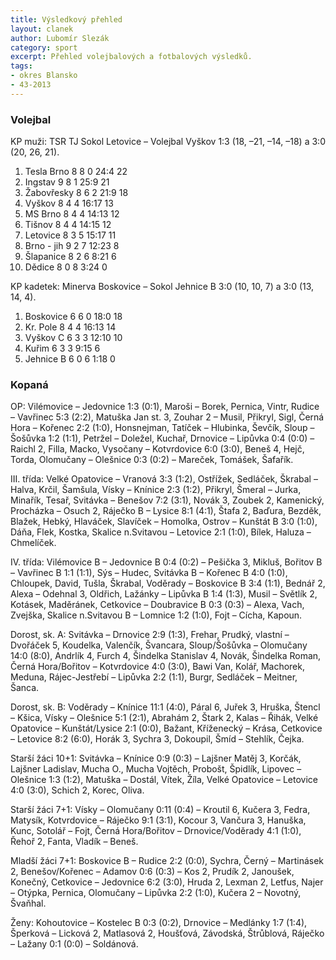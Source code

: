 ```yaml
---
title: Výsledkový přehled
layout: clanek
author: Lubomír Slezák
category: sport
excerpt: Přehled volejbalových a fotbalových výsledků.
tags:
- okres Blansko
- 43-2013
---
```


### Volejbal

KP muži: TSR TJ Sokol Letovice – Volejbal Vyškov 1:3 (18, –21, –14, –18) a 3:0 (20, 26, 21). 

1. Tesla Brno 8 8 0 24:4 22 
2. Ingstav 9 8 1 25:9 21 
3. Žabovřesky 8 6 2 21:9 18 
4. Vyškov 8 4 4 16:17 13 
5. MS Brno 8 4 4 14:13 12 
6. Tišnov 8 4 4 14:15 12 
7. Letovice 8 3 5 15:17 11 
8. Brno - jih 9 2 7 12:23 8 
9. Šlapanice 8 2 6 8:21 6 
10. Dědice 8 0 8 3:24 0 

KP kadetek: Minerva Boskovice – Sokol Jehnice B 3:0 (10, 10, 7) a 3:0 (13, 14, 4). 

1. Boskovice 6 6 0 18:0 18 
2. Kr. Pole 8 4 4 16:13 14 
3. Vyškov C 6 3 3 12:10 10 
4. Kuřim 6 3 3 9:15 6 
5. Jehnice B 6 0 6 1:18 0

### Kopaná

OP: Vilémovice – Jedovnice 1:3 (0:1), Maroši – Borek, Pernica, Vintr, Rudice – Vavřinec 5:3 (2:2), Matuška Jan st. 3, Zouhar 2 – Musil, Přikryl, Sigl, Černá Hora – Kořenec 2:2 (1:0), Honsnejman, Tatíček – Hlubinka, Ševčík, Sloup – Šošůvka 1:2 (1:1), Petržel – Doležel, Kuchař, Drnovice – Lipůvka 0:4 (0:0) – Raichl 2, Filla, Macko, Vysočany – Kotvrdovice 6:0 (3:0), Beneš 4, Hejč, Torda, Olomučany – Olešnice 0:3 (0:2) – Mareček, Tomášek, Šafařík. 

III. třída: Velké Opatovice – Vranová 3:3 (1:2), Ostřížek, Sedláček, Škrabal – Halva, Krčil, Šamšula, Vísky – Knínice 2:3 (1:2), Přikryl, Šmeral – Jurka, Minařík, Tesař, Svitávka – Benešov 7:2 (3:1), Novák 3, Zoubek 2, Kamenický, Procházka – Osuch 2, Ráječko B – Lysice 8:1 (4:1), Štafa 2, Baďura, Bezděk, Blažek, Hebký, Hlaváček, Slavíček – Homolka, Ostrov – Kunštát B 3:0 (1:0), Dáňa, Flek, Kostka, Skalice n.Svitavou – Letovice 2:1 (1:0), Bílek, Haluza – Chmelíček.

IV. třída: Vilémovice B – Jedovnice B 0:4 (0:2) – Pešička 3, Mikluš, Bořitov B – Vavřinec B 1:1 (1:1), Sýs – Hudec, Svitávka B – Kořenec B 4:0 (1:0), Chloupek, David, Tušla, Škrabal, Voděrady – Boskovice B 3:4 (1:1), Bednář 2, Alexa – Odehnal 3, Oldřich, Lažánky – Lipůvka B 1:4 (1:3), Musil – Světlík 2, Kotásek, Maděránek, Cetkovice – Doubravice B 0:3 (0:3) – Alexa, Vach, Zvejška, Skalice n.Svitavou B – Lomnice 1:2 (1:0), Fojt – Cícha, Kapoun. 

Dorost, sk. A: Svitávka – Drnovice 2:9 (1:3), Frehar, Prudký, vlastní – Dvořáček 5, Koudelka, Valenčík, Švancara, Sloup/Šošůvka – Olomučany 14:0 (8:0), Andrlík 4, Furch 4, Šindelka Stanislav 4, Novák, Šindelka Roman, Černá Hora/Bořitov – Kotvrdovice 4:0 (3:0), Bawi Van, Kolář, Machorek, Meduna, Rájec-Jestřebí – Lipůvka 2:2 (1:1), Burgr, Sedláček – Meitner, Šanca.

Dorost, sk. B: Voděrady – Knínice 11:1 (4:0), Páral 6, Juřek 3, Hruška, Štencl – Kšica, Vísky – Olešnice 5:1 (2:1), Abrahám 2, Štark 2, Kalas – Řihák, Velké Opatovice – Kunštát/Lysice 2:1 (0:0), Bažant, Kříženecký – Krása, Cetkovice – Letovice 8:2 (6:0), Horák 3, Sychra 3, Dokoupil, Šmíd – Stehlík, Čejka.

Starší žáci 10+1: Svitávka – Knínice 0:9 (0:3) – Lajšner Matěj 3, Korčák, Lajšner Ladislav, Mucha O., Mucha Vojtěch, Probošt, Špidlík, Lipovec – Olešnice 1:3 (1:2), Matuška – Dostál, Vítek, Žíla, Velké Opatovice – Letovice 4:0 (3:0), Schich 2, Korec, Oliva.

Starší žáci 7+1: Vísky – Olomučany 0:11 (0:4) – Kroutil 6, Kučera 3, Fedra, Matysík, Kotvrdovice – Ráječko 9:1 (3:1), Kocour 3, Vančura 3, Hanuška, Kunc, Sotolář – Fojt, Černá Hora/Bořitov – Drnovice/Voděrady 4:1 (1:0), Řehoř 2, Fanta, Vladík – Beneš.

Mladší žáci 7+1: Boskovice B – Rudice 2:2 (0:0), Sychra, Černý – Martinásek 2, Benešov/Kořenec – Adamov 0:6 (0:3) – Kos 2, Prudík 2, Janoušek, Konečný, Cetkovice – Jedovnice 6:2 (3:0), Hruda 2, Lexman 2, Letfus, Najer – Otýpka, Pernica, Olomučany – Lipůvka 2:2 (1:0), Kučera 2 – Novotný, Švaňhal.

Ženy: Kohoutovice – Kostelec B 0:3 (0:2), Drnovice – Medlánky 1:7 (1:4), Šperková – Licková 2, Matlasová 2, Houšťová, Závodská, Štrůblová, Ráječko – Lažany 0:1 (0:0) – Soldánová.